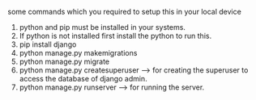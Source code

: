 some commands which you required to setup this in your local device

1.  python and pip must be installed in your systems.
2.  If python is not installed first install the python to run this.
3.  pip install django
4.  python manage.py makemigrations
5.  python manage.py migrate
6.  python manage.py createsuperuser --> for creating the superuser to access the database of django admin.
7.  python manage.py runserver --> for running the server.
